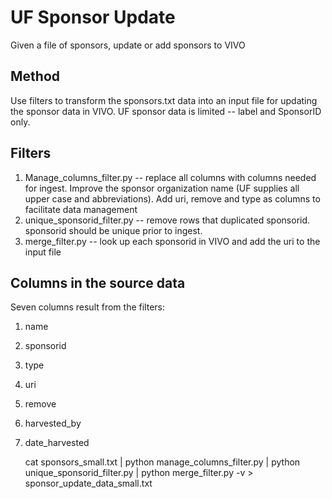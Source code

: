 # UF Sponsor Update

Given a file of sponsors, update or add sponsors to VIVO
 
## Method

Use filters to transform the sponsors.txt data into an input file
for updating the sponsor data in VIVO.  UF sponsor data is limited -- label and SponsorID only.

## Filters

1. Manage_columns_filter.py -- replace all columns with columns needed for ingest.  Improve the sponsor organization
name (UF supplies all upper case and abbreviations).  Add uri, remove and type as columns to facilitate data
management
1. unique_sponsorid_filter.py -- remove rows that duplicated sponsorid.  sponsorid should be unique prior to ingest.
1. merge_filter.py -- look up each sponsorid in VIVO and add the uri to the input file

## Columns in the source data

Seven columns result from the filters:

1. name
1. sponsorid
1. type
1. uri
1. remove
1. harvested_by
1. date_harvested

    cat sponsors_small.txt | python manage_columns_filter.py | python unique_sponsorid_filter.py | 
    python merge_filter.py -v > sponsor_update_data_small.txt